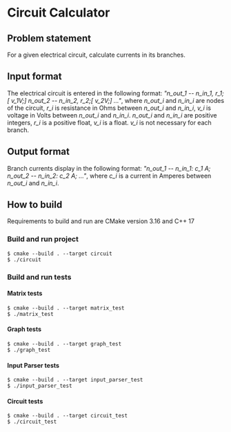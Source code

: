 # Circuit Calculator
## Problem statement
For a given electrical circuit, calculate currents in
its branches.
## Input format
The electrical circuit is entered in the following
format: *"n_out_1 -- n_in_1, r_1;[ v_1V;] n_out_2 --*
*n_in_2, r_2;[ v_2V;] ..."*, where *n_out_i* and
*n_in_i* are nodes of the circuit, *r_i* is resistance
in Ohms between *n_out_i* and *n_in_i*, *v_i* is voltage
in Volts between *n_out_i* and *n_in_i*. *n_out_i* and
*n_in_i* are positive integers, *r_i* is a positive
float, *v_i* is a float. *v_i* is not necessary for each
branch.
## Output format
Branch currents display in the following format:
*"n_out_1 -- n_in_1: c_1 A; n_out_2 -- n_in_2: c_2 A;*
*..."*, where *c_i* is a current in Amperes between
*n_out_i* and *n_in_i*.
## How to build
Requirements to build and run are CMake version 3.16 and C++ 17
### Build and run project
```
$ cmake --build . --target circuit
$ ./circuit
```
### Build and run tests
#### Matrix tests
```
$ cmake --build . --target matrix_test
$ ./matrix_test
```
#### Graph tests
```
$ cmake --build . --target graph_test
$ ./graph_test
```
#### Input Parser tests
```
$ cmake --build . --target input_parser_test
$ ./input_parser_test
```
#### Circuit tests
```
$ cmake --build . --target circuit_test
$ ./circuit_test
```
